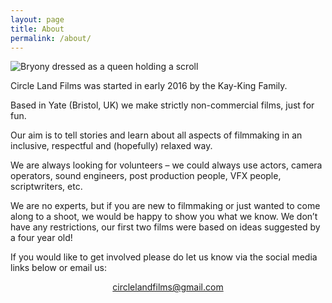 ```yaml
---
layout: page
title: About
permalink: /about/
---
```


![Bryony dressed as a queen holding a scroll]({{"/assets/images/bryony-scroll.png"}})

Circle Land Films was started in early 2016 by the Kay-King
Family.

Based in Yate (Bristol, UK) we make strictly non-commercial films,
just for fun.

Our aim is to tell stories and learn about all aspects of filmmaking
in an inclusive, respectful and (hopefully) relaxed way.

We are always looking for volunteers – we could always use
actors, camera operators, sound engineers, post production
people, VFX people, scriptwriters, etc.

We are no experts, but if you are new to filmmaking or just wanted
to come along to a shoot, we would be happy to show you what we
know. We don’t have any restrictions, our first two films were
based on ideas suggested by a four year old!

If you would like to get involved please do let us know via the
social media links below or email us:

<center>
	<a href="mailto:circlelandfilms@gmail.com">circlelandfilms@gmail.com</a>	
</center>
